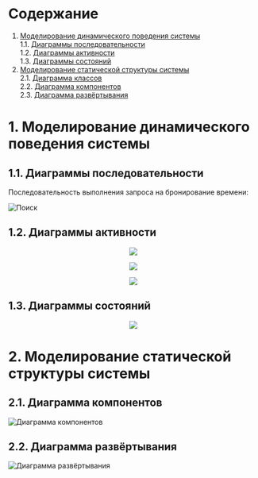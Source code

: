 # Содержание
1. [Моделирование динамического поведения системы](#1)  
1.1. [Диаграммы последовательности](#1.1)  
1.2. [Диаграммы активности](#1.2)   
1.3. [Диаграммы состояний](#1.3)  
2. [Моделирование статической структуры системы](#2)  
2.1. [Диаграмма классов](#2.1)  
2.2. [Диаграмма компонентов](#2.2)  
2.3. [Диаграмма развёртывания](#2.3)  

<a name="1"/>

#  1. Моделирование динамического поведения системы

<a name="1.1"/>

##  1.1. Диаграммы последовательности

Последовательность выполнения запроса на бронирование времени:

![Поиск](images/sequence1.png)

<a name="1.2"/>

##  1.2. Диаграммы активности

<p align="center">
  <img src="https://github.com/timy2517/QueueManager/blob/master/diagrams/images/d_reg.png">
</p>

<p align="center">
  <img src="https://github.com/timy2517/QueueManager/blob/master/diagrams/images/d_view.png">
</p>

<p align="center">
  <img src="https://github.com/timy2517/QueueManager/blob/master/diagrams/images/d_book.png">
</p>

<a name="1.3"/>

##  1.3. Диаграммы состояний

<p align="center">
  <img src="https://github.com/timy2517/QueueManager/blob/master/diagrams/images/actor.png">
</p>

#  2. Моделирование статической структуры системы

<a name="2.1"/>


##  2.1. Диаграмма компонентов

![Диаграмма компонентов](images/d_component.jpg)

<a name="2.3"/>

##  2.2. Диаграмма развёртывания

![Диаграмма развёртывания](images/d_deployment.jpg)
